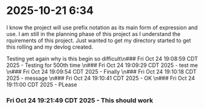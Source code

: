 # 2025-10-21 6:34

I know the project will use prefix notation as its main form of expression and use. I am still in the planning phase of this project as I understand the rquirements of this project. Just wanted to get my directory started to get this rolling and my devlog created.

Testing yet again why is this begin so difficult\n### Fri Oct 24 19:08:59 CDT 2025 - Testing for 500th time
\n### Fri Oct 24 19:09:29 CDT 2025 - test me
\n### Fri Oct 24 19:09:54 CDT 2025 - Finally
\n### Fri Oct 24 19:10:18 CDT 2025 - message
\n### Fri Oct 24 19:10:41 CDT 2025 - OK
\n### Fri Oct 24 19:11:00 CDT 2025 - PLease
 ### Fri Oct 24 19:21:49 CDT 2025 - This should work
